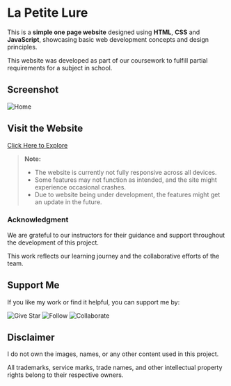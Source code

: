 # La Petite Lure

This is a **simple one page website** designed using **HTML**, **CSS** and **JavaScript**, showcasing basic web development concepts and design principles. 

This website was developed as part of our coursework to fulfill partial requirements for a subject in school.

## Screenshot
![Home](https://github.com/user-attachments/assets/09791704-9d35-40ba-8856-0aecdba1705b)

## Visit the Website
[Click Here to Explore](https://lurxdel.github.io/La-Petite-Lure/)

> **Note:**  
> - The website is currently not fully responsive across all devices.  
> - Some features may not function as intended, and the site might experience occasional crashes.
> - Due to website being under development, the features might get an update in the future. 

### Acknowledgment  
We are grateful to our instructors for their guidance and support throughout the development of this project. 

This work reflects our learning journey and the collaborative efforts of the team.

## Support Me
If you like my work or find it helpful, you can support me by:

![Give Star](https://img.shields.io/badge/Give%20⭐️-F7DF1E?style=for-the-badge&logo=github&logoColor=black)
![Follow](https://img.shields.io/badge/Follow-1DA1F2?style=for-the-badge&logo=twitter&logoColor=white)
![Collaborate](https://img.shields.io/badge/Collaborate-6CC24A?style=for-the-badge&logo=githubactions&logoColor=white)

## Disclaimer  
I do not own the images, names, or any other content used in this project.  

All trademarks, service marks, trade names, and other intellectual property rights belong to their respective owners.  
